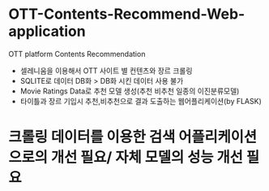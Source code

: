 # OTT-Contents-Recommend-Web-application
OTT platform Contents Recommendation
* 셀레니움을 이용해서 OTT 사이트 별 컨텐츠와 장르 크롤링
* SQLITE로 데이터 DB화 > DB화 시킨 데이터 사용 불가
* Movie Ratings Data로 추천 모델 생성(추천 비추천 일종의 이진분류모델)
* 타이틀과 장르 기입시 추천,비추천으로 결과 도출하는 웹어플리케이션(by FLASK)
# 크롤링 데이터를 이용한 검색 어플리케이션으로의 개선 필요/ 자체 모델의 성능 개선 필요
